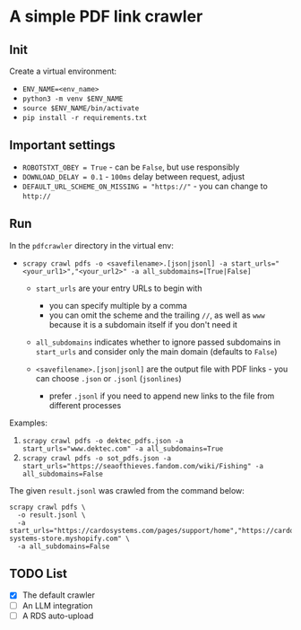 # A simple PDF link crawler

## Init
Create a virtual environment: 
- `ENV_NAME=<env_name>`
- `python3 -m venv $ENV_NAME`
- `source $ENV_NAME/bin/activate`
- `pip install -r requirements.txt`

## Important settings
- `ROBOTSTXT_OBEY = True` - can be `False`, but use responsibly
- `DOWNLOAD_DELAY = 0.1` - `100ms` delay between request, adjust
- `DEFAULT_URL_SCHEME_ON_MISSING = "https://"` - you can change to `http://`

## Run
In the `pdfcrawler` directory in the virtual env: 
- `scrapy crawl pdfs -o <savefilename>.[json|jsonl] -a start_urls="<your_url1>","<your_url2>" -a all_subdomains=[True|False]`
  - `start_urls` are your entry URLs to begin with
    - you can specify multiple by a comma
    - you can omit the scheme and the trailing `//`, as well as `www` because it is a subdomain itself if you don't need it

  - `all_subdomains` indicates whether to ignore passed subdomains in `start_urls` and consider only the main domain (defaults to `False`)
  - `<savefilename>.[json|jsonl]` are the output file with PDF links - you can choose `.json` or `.jsonl` (`jsonlines`) 
    - prefer `.jsonl` if you need to append new links to the file from different processes

Examples:
1. `scrapy crawl pdfs -o dektec_pdfs.json -a start_urls="www.dektec.com" -a all_subdomains=True`
2. `scrapy crawl pdfs -o sot_pdfs.json -a start_urls="https://seaofthieves.fandom.com/wiki/Fishing" -a all_subdomains=False`

The given `result.jsonl` was crawled from the command below: 
```shell
scrapy crawl pdfs \ 
  -o result.jsonl \ 
  -a start_urls="https://cardosystems.com/pages/support/home","https://cardo-systems-store.myshopify.com" \ 
  -a all_subdomains=False
```

## TODO List
- [x] The default crawler
- [ ] An LLM integration
- [ ] A RDS auto-upload
